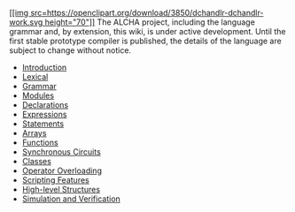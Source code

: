 [[[img src=https://openclipart.org/download/3850/dchandlr-dchandlr-work.svg height="70"]]](https://openclipart.org/detail/3850/work)
The ALCHA project, including the language grammar and, by extension, this wiki, is under active development.  Until the first stable prototype compiler is published, the details of the language are subject to change without notice.

- [Introduction](/p/alcha/wiki/Introduction)
- [Lexical](/p/alcha/wiki/Lexical)
- [Grammar](/p/alcha/wiki/Grammar)
- [Modules](/p/alcha/wiki/Modules)
- [Declarations](/p/alcha/wiki/Declarations)
- [Expressions](/p/alcha/wiki/Expressions)
- [Statements](/p/alcha/wiki/Statements)
- [Arrays](/p/alcha/wiki/Arrays)
- [Functions](/p/alcha/wiki/Functions)
- [Synchronous Circuits](/p/alcha/wiki/SynchronousCircuits)
- [Classes](/p/alcha/wiki/Classes)
- [Operator Overloading](/p/alcha/wiki/OperatorOverloading)
- [Scripting Features](/p/alcha/wiki/Scripting)
- [High-level Structures](/p/alcha/wiki/HighLevelStructures)
- [Simulation and Verification](/p/alcha/wiki/Simulation)


